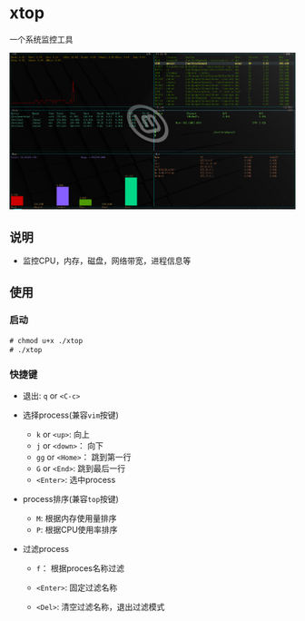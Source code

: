 # xtop
一个系统监控工具



![image-20220804201628052](./img/image-20220804201628052.png)



## 说明

- 监控CPU，内存，磁盘，网络带宽，进程信息等

  


## 使用


### 启动

```
# chmod u+x ./xtop
# ./xtop
```



### 快捷键

- 退出: `q` or `<C-c>`

- 选择process(兼容`vim`按键)

  - `k` or `<up>`: 向上
  - `j` or `<down>`： 向下
  - `gg` or `<Home>`： 跳到第一行
  - `G` or `<End>`: 跳到最后一行
  - `<Enter>`: 选中process

- process排序(兼容`top`按键)

  - `M`: 根据内存使用量排序
  - `P`: 根据CPU使用率排序

- 过滤process

  - `f`： 根据proces名称过滤

  - `<Enter>`: 固定过滤名称
  
  - `<Del>`: 清空过滤名称，退出过滤模式
  
    
